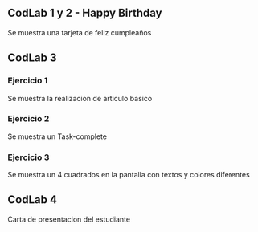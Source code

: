 ## CodLab 1 y 2 - Happy Birthday
Se muestra una tarjeta de feliz cumpleaños

## CodLab 3

### Ejercicio 1
  Se muestra la realizacion de articulo basico
  
### Ejercicio 2
  Se muestra un Task-complete

### Ejercicio 3
  Se muestra un 4 cuadrados en la pantalla con textos y colores diferentes

## CodLab 4
  Carta de presentacion del estudiante
